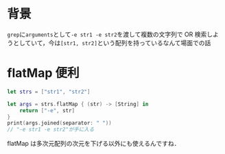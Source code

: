 <!-- title:Swift：flatMap便利すぎた． -->

# 背景

`grep`に`arguments`として`-e str1 -e str2`を渡して複数の文字列で OR 検索しようとしていて，今は`[str1, str2]`という配列を持っているなんて場面での話

# flatMap 便利

```swift
let strs = ["str1", "str2"]

let args = strs.flatMap { (str) -> [String] in
    return ["-e", str]
}
print(args.joined(separator: " "))
// "-e str1 -e str2"が手に入る
```

flatMap は多次元配列の次元を下げる以外にも使えるんですね．
